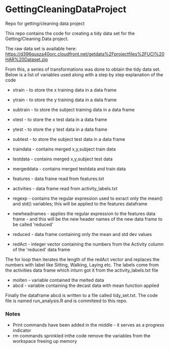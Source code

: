 GettingCleaningDataProject
==========================

Repo for getting/cleaning data project

This repo contains the code for creating a tidy data set for the Getting/Cleaning Data project.

The raw data set is available here:
https://d396qusza40orc.cloudfront.net/getdata%2Fprojectfiles%2FUCI%20HAR%20Dataset.zip

From this, a series of transformations was done to obtain the tidy data set. Below is a list of variables used along with a step by step explanation of the code

* xtrain - to store the x training data in a data frame
* ytrain - to store the y training data in a data frame
* subtrain - to store the subject training data in a data frame
* xtest - to store the x test data in a data frame
* ytest - to store the y test data in a data frame
* subtest - to store the subject test data in a data frame

* traindata - contains merged x,y,subject train data
* testdata - contains merged x,y,subject test data
* mergeddata - contains merged testdata and train data

* features - data frame read from features.txt
* activities - data frame read from activity_labels.txt

* regexp - contains the regular expression used to exract only the mean() and std() variables; this will be applied to the features dataframe
* newheadnames - applies the regular expression to the features data frame - and this will be the new header names of the new data frame to be called 'reduced'

* reduced - data frame containing only the mean and std dev values

* redAct - integer vector containing the numbers from the Activity column of the 'reduced' data frame

The for loop then iterates the length of the redAct vector and replaces the numbers with label like Sitting, Walking, Laying etc. The labels come from the activities data frame which inturn got it from the activity_labels.txt file


* molten - variable contained the melted data
* abcd - variable containing the decast data with mean function applied

Finally the dataframe abcd is written to a file called tidy_set.txt.
The code file is named run_analysis.R and is commiteed to this repo.

### Notes ###
* Print commands have been added in the middle - it serves as a progress indicator
* rm commands sprinkled inthe code remove the variables from the workspace freeing up memory
